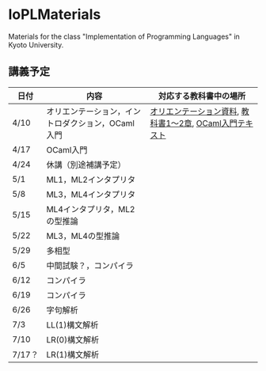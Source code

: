 # IoPLMaterials
Materials for the class "Implementation of Programming Languages" in Kyoto University.

## 講義予定
|日付|内容|対応する教科書中の場所|
|-----------|------------|------------|
|4/10|オリエンテーション，イントロダクション，OCaml入門|[オリエンテーション資料](misc/orientation.pdf), [教科書1〜2章](textbook/IoPLTextbook.pdf), [OCaml入門テキスト](textbook/mltext.pdf)|
|4/17|OCaml入門||
|4/24|休講（別途補講予定）||
|5/1|ML1，ML2インタプリタ||
|5/8|ML3，ML4インタプリタ||
|5/15|ML4インタプリタ，ML2の型推論||
|5/22|ML3，ML4の型推論||
|5/29|多相型||
|6/5|中間試験？，コンパイラ||
|6/12|コンパイラ||
|6/19|コンパイラ||
|6/26|字句解析||
|7/3|LL(1)構文解析||
|7/10|LR(0)構文解析||
|7/17？|LR(1)構文解析||
